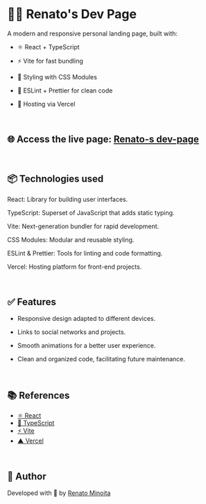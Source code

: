 # 👨‍💻 Renato's Dev Page
A modern and responsive personal landing page, built with:

- ⚛️ React + TypeScript

- ⚡ Vite for fast bundling

- 🎨 Styling with CSS Modules

- 🧹 ESLint + Prettier for clean code

- 🚀 Hosting via Vercel

<br>

## 🌐 Access the live page: [Renato-s dev-page](https://renato-s-dev-page.vercel.app/)

<br>

## 📦 Technologies used
React: Library for building user interfaces.​

TypeScript: Superset of JavaScript that adds static typing.​

Vite: Next-generation bundler for rapid development.​

CSS Modules: Modular and reusable styling.​

ESLint & Prettier: Tools for linting and code formatting.​

Vercel: Hosting platform for front-end projects.

<br>

## ✅ Features
- Responsive design adapted to different devices.​

- Links to social networks and projects.​

- Smooth animations for a better user experience.​

- Clean and organized code, facilitating future maintenance.

<br>

## 📚 References

- [⚛️ React](https://react.dev/)
- [📘 TypeScript](https://www.typescriptlang.org/)
- [⚡ Vite](https://vitejs.dev/)
- [▲ Vercel](https://vercel.com/)

<br>

## 👤 Author

Developed with 💙 by [Renato Minoita](https://www.linkedin.com/in/renato-luiz-0b072b247/)

<br>

